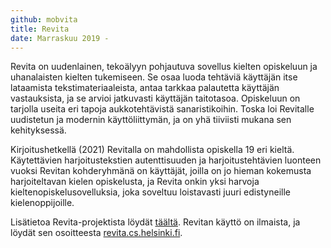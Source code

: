 ```yaml
---
github: mobvita
title: Revita
date: Marraskuu 2019 -
---
```


Revita on uudenlainen, tekoälyyn pohjautuva sovellus kielten opiskeluun ja uhanalaisten kielten tukemiseen. Se osaa luoda tehtäviä käyttäjän itse lataamista tekstimateriaaleista, antaa tarkkaa palautetta käyttäjän vastauksista, ja se  arvioi jatkuvasti käyttäjän taitotasoa. Opiskeluun on tarjolla useita eri tapoja aukkotehtävistä sanaristikoihin. Toska loi Revitalle uudistetun ja modernin käyttöliittymän, ja on yhä tiiviisti mukana sen kehityksessä. 

Kirjoitushetkellä (2021) Revitalla on mahdollista opiskella 19 eri kieltä. Käytettävien harjoitustekstien autenttisuuden ja harjoitustehtävien luonteen vuoksi Revitan kohderyhmänä on käyttäjät, joilla on jo hieman kokemusta harjoiteltavan kielen opiskelusta, ja Revita onkin yksi harvoja kieltenopiskelusovelluksia, joka soveltuu loistavasti juuri edistyneille kielenoppijoille.

Lisätietoa Revita-projektista löydät [täältä](https://www2.helsinki.fi/en/projects/revita-language-learning-and-ai). Revitan käyttö on ilmaista, ja löydät sen osoitteesta [revita.cs.helsinki.fi](https://revita.cs.helsinki.fi/).

